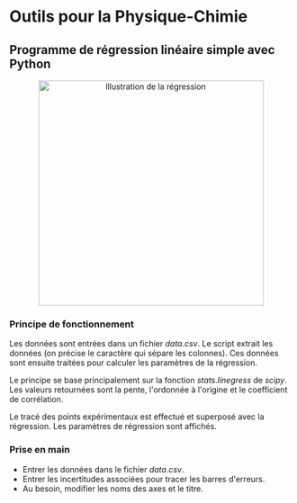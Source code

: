 <h1>Outils pour la Physique-Chimie</h1>
<h2>Programme de régression linéaire simple avec Python</h2>

<p align="center">
    <img src="https://www.ensciences.fr/git/images/py_regression.png" alt="Illustration de la régression" width="400">
</p>

<h3>Principe de fonctionnement</h3>

<p>Les données sont entrées dans un fichier <em>data.csv</em>. Le script extrait les données (on précise le caractère qui sépare les colonnes). Ces données sont ensuite traitées pour calculer les paramètres de la régression.</p>

<p>Le principe se base principalement sur la fonction <em>stats.linegress</em> de <em>scipy</em>. Les valeurs retournées sont la pente, l'ordonnée à l'origine et le coefficient de corrélation.</p>

<p>Le tracé des points expérimentaux est effectué et superposé avec la régression. Les paramètres de régression sont affichés.</p>

<h3>Prise en main</h3>

- Entrer les données dans le fichier <em>data.csv</em>.
- Entrer les incertitudes associées pour tracer les barres d'erreurs.
- Au besoin, modifier les noms des axes et le titre.
